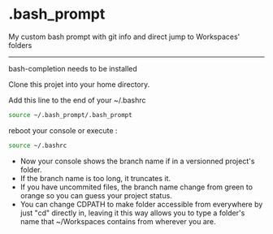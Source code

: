# .bash_prompt
My custom bash prompt with git info and direct jump to Workspaces' folders

----------------------------

bash-completion needs to be installed

Clone this projet into your home directory.

Add this line to the end of your ~/.bashrc
```bash
source ~/.bash_prompt/.bash_prompt
```

reboot your console or execute :
```bash
source ~/.bashrc
```

* Now your console shows the branch name if in a versionned project's folder.
* If the branch name is too long, it truncates it.
* If you have uncommited files, the branch name change from green to orange so you can guess your project status.
* You can change CDPATH to make folder accessible from everywhere by just "cd" directly in, leaving it this way allows you to type a folder's name that ~/Workspaces contains from wherever you are.
